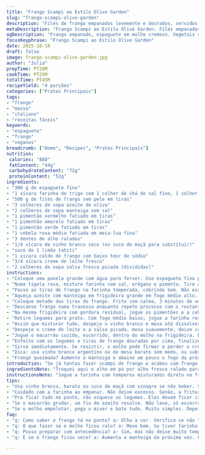 ```yaml
---
title: "Frango Scampi ao Estilo Olive Garden"
slug: "frango-scampi-olive-garden"
description: "Filés de frango empanados levemente e dourados, servidos com espaguete fino envolto em molho cremoso de vinho branco, limão e creme de leite. Vegetais coloridos salteados completam o prato trazendo textura e sabor vibrante. O segredo está no ponto do frango, molho sem grumos e vegetais no ponto certo, garantindo um equilíbrio entre cremosidade e frescor. Receita adaptada para o paladar brasileiro, com substituições e ajustes finos para resultados mais confiáveis e prática na cozinha."
metaDescription: "Frango Scampi ao Estilo Olive Garden. Filés empanados, espaguete cremoso, vegetais vibrantes. Sabor e textura em cada garfada"
ogDescription: "Frango empanado, espaguete em molho cremoso. Vegetais salteados. Um prato italiano que você vai adorar preparar em casa"
focusKeyphrase: "Frango Scampi ao Estilo Olive Garden"
date: 2025-10-10
draft: false
image: frango-scampi-olive-garden.jpg
author: "Julia"
prepTime: PT20M
cookTime: PT25M
totalTime: PT45M
recipeYield: "4 porções"
categories: ["Pratos Principais"]
tags:
- "frango"
- "massa"
- "italiano"
- "receitas fáceis"
keywords:
- "espaguete"
- "frango"
- "veganos"
breadcrumb: ["Home", "Recipes", "Pratos Principais"]
nutrition: 
 calories: "880"
 fatContent: "44g"
 carbohydrateContent: "72g"
 proteinContent: "52g"
ingredients:
- "300 g de espaguete fino"
- "1 xícara farinha de trigo com 1 colher de chá de sal fino, 1 colher de chá de orégano seco, 1/2 colher de chá de pimenta do reino moída"
- "500 g de filés de frango sem pele em tiras"
- "3 colheres de sopa azeite de oliva"
- "2 colheres de sopa manteiga sem sal"
- "1 pimentão vermelho fatiado em tiras"
- "1 pimentão amarelo fatiado em tiras"
- "1 pimentão verde fatiado em tiras"
- "1 cebola roxa média fatiada em meia-lua fina"
- "3 dentes de alho ralados"
- "1/4 xícara de vinho branco seco (ou suco de maçã para substituir)"
- "suco de 1 limão tahiti"
- "1 xícara caldo de frango com baixo teor de sódio"
- "3/4 xícara creme de leite fresco"
- "2 colheres de sopa salsa fresca picada (divididas)"
instructions:
- "Coloque uma panela grande com água para ferver. Use espaguete fino para não empapar, cozinhe até ficar al dente – cerca de 8 minutos, ajeite fervura pra não passar do ponto. Escorra e reserve, um fio de azeite para não grudar, sem lavar."
- "Numa tigela rasa, misture farinha com sal, orégano e pimenta. Tire duas colheres dessa mistura e reserve separadamente para o molho – ajuda a engrossar na medida sem empelotar."
- "Passe as tiras de frango na farinha temperada, cobrindo bem. Não exagere na farinha senão empapuça a fritura e o frango vira borrachudo. Dê leve sacudida para excesso cair."
- "Aqueça azeite com manteiga em frigideira grande em fogo médio alto. O ponto certo é quando um pouco da farinha puxa um chiado na hora que cai no óleo – sinal de temperatura ideal, cerca de 160ºC para dourar sem queimar manteiga."
- "Coloque metade das tiras do frango. Frite com calma, 3 minutos de um lado. Vire e só mexa de novo quando estiver dourado – esperamos crosta formada, textura crocante. Cozinhe mais 3 minutos ou até interior seco, sem rosa. Cheque com corte ou termômetro: 75ºC é seguro."
- "Descanse frango numa travessa enquanto repete processo com o restante. Fritura muito rápida tende a ficar crua, demora de menos deixa massa crua."
- "Na mesma frigideira com gordura residual, jogue os pimentões e a cebola fatiados com alho ralado. Salteie 4 minutos até começarem a caramelizar, ficar quase mordidos mas ainda com crocância – dá vida ao prato, textura, aroma que eleva."
- "Retire legumes para prato. Com fogo médio baixo, jogue a farinha reservada no óleo e manteiga quente e mexa rápido, formando uma pasta espessa, clara – nunca deixe queimar para não ficar amargo."
- "Assim que misturar tudo, despeje o vinho branco e mexa até dissolver os carocinhos de farinha, depois limão e caldo de frango. Suba fogo e deixe ferver brando até o molho reduzir e encorpar, mexendo com paciência para não grudar no fundo, uns 3 minutos. O cheiro do vinho e limão vai preencher cozinha."
- "Despeje o creme de leite e a salsa picada, mexa suavemente, deixe cozinhar por mais 2 minutos sem ferver demais para não talhar. Molho deve ficar cremoso e levemente aveludado, textura sedosa."
- "Jogue o macarrão cozido, escorrido, dentro do molho na frigideira. Envolva tudo para que cada fio fique coberto, mexa com pinça ou garfo de massa. O macarrão absorve e segura o sabor, mais saboroso que despejar molho em cima seco."
- "Enfeite com os legumes e tiras de frango douradas por cima, finalize com o restante da salsa para frescor e cor vibrante."
- "Sirva imediatamente. Se resistir, o molho pode firmar e perder a cremosidade. Sem pressa, a mão no fogo e percepção são melhores que relógio."
- "Dica: usa vinho branco argentino ou de mesa barato sem medo, ou substitui por suco de maçã e um pouco de vinagre de vinho branco para acidez correta. Se a farinha empelotar, bate rápido no mixer do molho e tampe a panela para manter ponto."
- "Frango queimada? Aumente a manteiga e abaixe um pouco o fogo da próxima leva. Pimentão exageradamente mole? Corte mais grosso ou cozinhe menos tempo para manter cor e crocante."
introduction: "Se já tentou fazer scampi de frango e acabou com frango seco ou molho empelotado, sabe bem que domínio do fogo e atenção são tudo aqui. A graça está em manter crocância das tiras sem perder suculência, e o molho que realmente adere ao macarrão – nada daquele caldo ralo sem graça. Incorporar legumes não é só cebola e pimentão, é cores, texturas e aroma que transformam. Já mexi com essas combinações por anos, passei sufoco com molhos precipitados, farinha que perde ponto e frango cru, mas saquei os sinais: chiado do óleo na farinha, cor do frango, brilho do molho. Encare isso, fique na cozinha para ter resultado consistente."
ingredientsNote: "Troquei aqui o alho em pó por alho fresco ralado para um sabor mais vivo e menos industrial, o líquido de vinho pode ser suco de maçã + vinagre de vinho branco para quem não bebe, sem perder a acidez essencial. Evitei farinha de rosca para empanar pro resultado mais leve e rápido. Orégano seco substitui o mix italiano para facilitar, mas faça sua mistura com manjericão, tomilho, alecrim fresco se preferir. Manteiga realça sabor e textura, não pule. Os pimentões são fundamentais para sabor e marido enjoado de legumes me obrigou a incluir a cebola roxa que adoce e equilibra com a acidez do molho. Comece sempre pelo macarrão na água fervendo e não mexa demais – o segredo do al dente vem do controle visual – mexa só para garantir que não grude. Para cozinhar o frango, respeite o tempo, frango mal passado é segurança, mas também textura, se passar, seca. Frango empanado vai resistir à umidade do molho e o segredo da crocância está na temperatura da frigideira, nem muito alta para que não queime manteiga, nem muito baixa para não virar chapa. Peque no bocadinho de cada passo, ervas frescas no final fazem diferença no sabor final, não economize."
instructionsNote: "Jogue a farinha com temperos misturados direto no frango, evite excesso – sacuda bem para evitar empapamento e fritura pesada. O óleo deve chiar assim que tocar farinha – teste com pitada é truque velho e confiável –, isso garante selar bem o frango e manter suculento. Uma frigideira grande ajuda a fritar em várias etapas sem abaixar a temperatura. Para os legumes, prefira picar no mesmo tamanho para cozimento uniforme. Use alho ralado, não esmagado, para não queimar e amargar. O molho é ponto de atenção maior – farinha deve se dissolver completamente antes de adicionar os líquidos para evitar grumos, mexa sempre, veja o brilho e textura – crescente cremosidade indica que está no ponto. O ácido do limão corta a gordura do creme de leite que deve reduzir e ganhar tempo para unir sabores. A mistura do macarrão direto no molho evita aquele molho separando da massa, junta tudo com alma. Não passe do vigor do fogo para evitar que o creme talhe, mexa sem pressa. Se precisa guardar, passe o molho para uma panela em fogo baixo e mexa uma ou duas vezes para manter textura. Em geral, escute cozinha, cheire, toque e veja a cor para acertar."
tips:
- "Usa vinho branco, barato ou suco de maçã com vinagre se não beber. Sabor vai ser bom. Além disso, o segredo do molho bem aveludado é a temperatura do fogo. Nada de queimar. Mexe sempre sem pressa."
- "Cuidado com a farinha ao empanar. Não deixe excesso. Senão, a fritura vai ficar pesada. Sacode bem. Frango deve ficar sequinho. Se a frigideira estiver muito quente, arroz queimado pode acontecer. Frango empanado perfeito é sempre crocante."
- "Pra ficar tudo no ponto, não esquece os legumes. Eles devem ficar crocantes e coloridos. Cortar em tamanhos iguais ajuda. Fica tudo cozido de maneira uniforme. Não pula o alho fresco. O gosto é bem mais vivo que o em pó."
- "Se o macarrão grudar, um fio de azeite resolve. Não lave, só escorra. Ele precisa absorver o sabor do molho. Mistura tudo no molho não deixa o macarrão seco. Ajusta a textura do molho com o cu de frango se precisar."
- "Se o molho empelotar, pega o mixer e bate tudo. Muito simples. Depois, tampa a panela e deixe no fogo baixo, assim mantém a cremosidade. Não esquece a temperatura, muito fogo pode talhar o creme de leite. "
faq:
- "q: Como saber o frango tá no ponto? a: Olha a cor. Verifica se não tem rosa. E usa termômetro. 75ºC é seguro. Frango deve estar crocante por fora, mas suculento por dentro."
- "q: O que fazer se o molho ficou ralo? a: Mexe bem. Se tiver farinha, dissolve com um pouco de água. Volta ao fogo até engrossar. Alternativa é adicionar mais creme de leite."
- "q: Posso preparar com antecedência? a: Sim, mas não deixe muito tempo porque molho pode perder cremosidade. Se armazenar, faz em fogo baixo para aquecer mais tarde e mexe."
- "q: E se o frango ficou seco? a: Aumenta a manteiga da próxima vez. Cuidado com a temperatura do fogo pra não passar o ponto. Secar o frango é comum, mas fácil de evitar."

---
```

